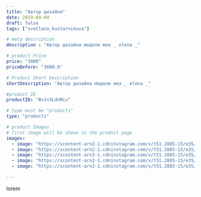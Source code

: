 ```yaml
---
title: "Автор дизайна"
date: 2019-04-04
draft: false
tags: ["svetlana_kustarnikova"]

# meta description
description : "Автор дизайна модели mea _ elena _"

# product Price
price: "3000"
priceBefore: "3600.0"

# Product Short Description
shortDescription: "Автор дизайна модели mea _ elena _"

#product ID
productID: "Bv1n3LdnMcu"

# type must be "products"
type: "products"

# product Images
# first image will be shown in the product page
images:
  - image: "https://scontent-arn2-1.cdninstagram.com/v/t51.2885-15/e35/54731757_378119099707962_5081094446963573426_n.jpg?se=7&tp=1&_nc_ht=scontent-arn2-1.cdninstagram.com&_nc_cat=106&_nc_ohc=GtX4ZwuOmM0AX-kzatS&oh=30c02781317ff5bbc8d1b135cbcfc336&oe=606CA9F6&ig_cache_key=MjAxNDY5MTcxOTAyMDA2Mzk5Mw%3D%3D.2"
  - image: "https://scontent-arn2-1.cdninstagram.com/v/t51.2885-15/e35/54446593_2297648833848306_7449072220637698461_n.jpg?se=7&tp=1&_nc_ht=scontent-arn2-1.cdninstagram.com&_nc_cat=106&_nc_ohc=l0CqJmBE7Y0AX_q0nss&oh=3000912a70faf2a21545c8f91633cf78&oe=606B8970&ig_cache_key=MjAxNDY5MTcxOTAzNjkzNjMyMA%3D%3D.2"
  - image: "https://scontent-arn2-1.cdninstagram.com/v/t51.2885-15/e35/54732047_273447756865497_8584987724078867643_n.jpg?se=7&tp=1&_nc_ht=scontent-arn2-1.cdninstagram.com&_nc_cat=109&_nc_ohc=r9JUYnkCQjMAX-xlyVi&oh=c613e3fdd8306515714dce8a59172125&oe=606B8E40&ig_cache_key=MjAxNDY5MTcxOTA0NTMzNTI0MA%3D%3D.2"
  - image: "https://scontent-arn2-1.cdninstagram.com/v/t51.2885-15/e35/54731947_430962904141891_5771388355257274467_n.jpg?se=7&tp=1&_nc_ht=scontent-arn2-1.cdninstagram.com&_nc_cat=107&_nc_ohc=9KQUMoYGMP0AX-gGeZS&oh=222aeaf24473d110e67bf4260172ee54&oe=606D036C&ig_cache_key=MjAxNDY5MTcxOTAyODQ3MDk0Mg%3D%3D.2"
  - image: "https://scontent-arn2-1.cdninstagram.com/v/t51.2885-15/e35/56533875_129698051470377_9142493163394357342_n.jpg?se=8&tp=1&_nc_ht=scontent-arn2-1.cdninstagram.com&_nc_cat=109&_nc_ohc=QR5mSn4lNpoAX8tuLZo&oh=30f80c7b8f5716bdc58846161364d7ed&oe=606BCCE0&ig_cache_key=MjAxNDY5MTcxOTAwMzM3OTUyNA%3D%3D.2"

---
```

lorem

